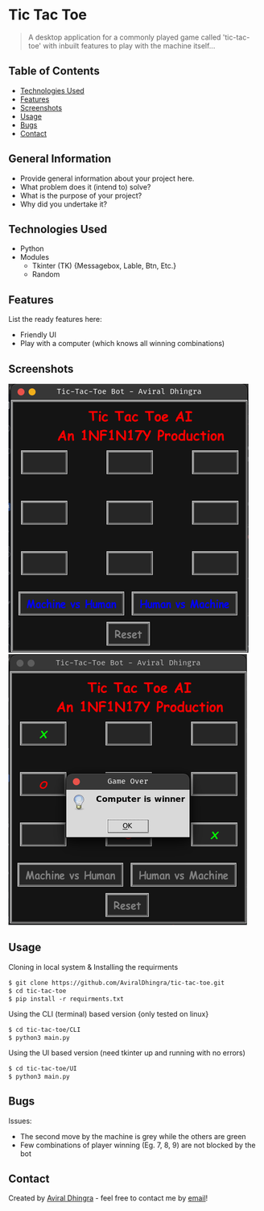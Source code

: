 # Tic Tac Toe

> A desktop application for a commonly played game called 'tic-tac-toe' with inbuilt features to play with the machine itself...

## Table of Contents

- [Technologies Used](#technologies-used)
- [Features](#features)
- [Screenshots](#screenshots)
- [Usage](#usage)
- [Bugs](#bugs)
- [Contact](#contact)

## General Information

- Provide general information about your project here.
- What problem does it (intend to) solve?
- What is the purpose of your project?
- Why did you undertake it?
<!-- You don't have to answer all the questions - just the ones relevant to your project. -->

## Technologies Used

- Python
- Modules
  - Tkinter (TK) {Messagebox, Lable, Btn, Etc.}
  - Random

## Features

List the ready features here:

- Friendly UI
- Play with a computer (which knows all winning combinations)

## Screenshots

![Example screenshot 1](./img/example_ss.png)
![Example screenshot 2](./img/computer_win_ss.png)

## Usage

Cloning in local system & Installing the requirments

```
$ git clone https://github.com/AviralDhingra/tic-tac-toe.git
$ cd tic-tac-toe
$ pip install -r requirments.txt
```

Using the CLI (terminal) based version {only tested on linux}

```
$ cd tic-tac-toe/CLI
$ python3 main.py
```

Using the UI based version (need tkinter up and running with no errors)

```
$ cd tic-tac-toe/UI
$ python3 main.py
```

## Bugs

Issues:

- The second move by the machine is grey while the others are green
- Few combinations of player winning (Eg. 7, 8, 9) are not blocked by the bot

## Contact

Created by [Aviral Dhingra](https://github.com/AviralDhingra) - feel free to contact me by [email](greatestpythoncoder287@gmail.com)!

<!-- Optional -->
<!-- ## License -->
<!-- This project is open source and available under the [... License](). -->

<!-- You don't have to include all sections - just the one's relevant to your project -->
